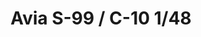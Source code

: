 ---
title: "Avia S-99 / C-10  1/48"
price: 4000 
desc: "LIMITED EDITION, Avia S-99 / C-10  1/48, razmera: 1/48"
img_path: "/assets/img/11122.jpg"
brand: EDUARD
available: false
special_offer: false
new: false
soon: false
cat: "Plasticne-Makete"
subcat: "PM-EDUARD"
subsubcat: ""
sifra: "11122"
---